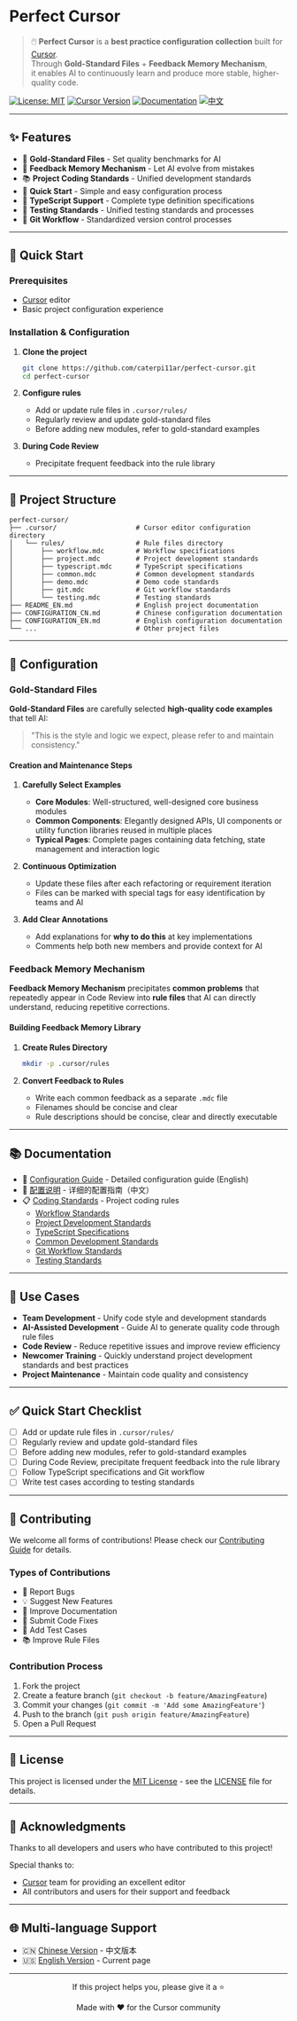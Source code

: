 # Perfect Cursor

> 🖱️ **Perfect Cursor** is a **best practice configuration collection** built for [Cursor](https://cursor.com).  
> Through **Gold-Standard Files** + **Feedback Memory Mechanism**,  
> it enables AI to continuously learn and produce more stable, higher-quality code.

[![License: MIT](https://img.shields.io/badge/License-MIT-yellow.svg)](https://opensource.org/licenses/MIT)
[![Cursor Version](https://img.shields.io/badge/Cursor-Required-blue.svg)](https://cursor.com)
[![Documentation](https://img.shields.io/badge/Documentation-Complete-green.svg)](./CONFIGURATION_EN.md)
[![中文](https://img.shields.io/badge/中文-README_CN.md-red.svg)](./README_CN.md)

---

## ✨ Features

- 🎯 **Gold-Standard Files** - Set quality benchmarks for AI
- 🧠 **Feedback Memory Mechanism** - Let AI evolve from mistakes  
- 📚 **Project Coding Standards** - Unified development standards
- 🚀 **Quick Start** - Simple and easy configuration process
- 🔧 **TypeScript Support** - Complete type definition specifications
- 🧪 **Testing Standards** - Unified testing standards and processes
- 📝 **Git Workflow** - Standardized version control processes

---

## 🚀 Quick Start

### Prerequisites

- [Cursor](https://cursor.com) editor
- Basic project configuration experience

### Installation & Configuration

1. **Clone the project**
   ```bash
   git clone https://github.com/caterpi11ar/perfect-cursor.git
   cd perfect-cursor
   ```

2. **Configure rules**
   - Add or update rule files in `.cursor/rules/`
   - Regularly review and update gold-standard files
   - Before adding new modules, refer to gold-standard examples

3. **During Code Review**
   - Precipitate frequent feedback into the rule library

---

## 📁 Project Structure

```
perfect-cursor/
├── .cursor/                    # Cursor editor configuration directory
│   └── rules/                  # Rule files directory
│       ├── workflow.mdc        # Workflow specifications
│       ├── project.mdc         # Project development standards
│       ├── typescript.mdc      # TypeScript specifications
│       ├── common.mdc          # Common development standards
│       ├── demo.mdc            # Demo code standards
│       ├── git.mdc             # Git workflow standards
│       └── testing.mdc         # Testing standards
├── README_EN.md                # English project documentation
├── CONFIGURATION_CN.md         # Chinese configuration documentation
├── CONFIGURATION_EN.md         # English configuration documentation
└── ...                         # Other project files
```

---

## 🔧 Configuration

### Gold-Standard Files

**Gold-Standard Files** are carefully selected **high-quality code examples** that tell AI:
> "This is the style and logic we expect, please refer to and maintain consistency."

#### Creation and Maintenance Steps

1. **Carefully Select Examples**
   - **Core Modules**: Well-structured, well-designed core business modules
   - **Common Components**: Elegantly designed APIs, UI components or utility function libraries reused in multiple places
   - **Typical Pages**: Complete pages containing data fetching, state management and interaction logic

2. **Continuous Optimization**
   - Update these files after each refactoring or requirement iteration
   - Files can be marked with special tags for easy identification by teams and AI

3. **Add Clear Annotations**
   - Add explanations for **why to do this** at key implementations
   - Comments help both new members and provide context for AI

### Feedback Memory Mechanism

**Feedback Memory Mechanism** precipitates **common problems** that repeatedly appear in Code Review into **rule files** that AI can directly understand, reducing repetitive corrections.

#### Building Feedback Memory Library

1. **Create Rules Directory**
   ```bash
   mkdir -p .cursor/rules
   ```

2. **Convert Feedback to Rules**
   - Write each common feedback as a separate `.mdc` file
   - Filenames should be concise and clear
   - Rule descriptions should be concise, clear and directly executable

---

## 📚 Documentation

- 📖 [Configuration Guide](./CONFIGURATION_EN.md) - Detailed configuration guide (English)
- 📖 [配置说明](./CONFIGURATION_CN.md) - 详细的配置指南（中文）
- 📋 [Coding Standards](./.cursor/rules/) - Project coding rules
  - [Workflow Standards](./.cursor/rules/workflow.mdc)
  - [Project Development Standards](./.cursor/rules/project.mdc)
  - [TypeScript Specifications](./.cursor/rules/typescript.mdc)
  - [Common Development Standards](./.cursor/rules/common.mdc)
  - [Git Workflow Standards](./.cursor/rules/git.mdc)
  - [Testing Standards](./.cursor/rules/testing.mdc)

---

## 🎯 Use Cases

- **Team Development** - Unify code style and development standards
- **AI-Assisted Development** - Guide AI to generate quality code through rule files
- **Code Review** - Reduce repetitive issues and improve review efficiency
- **Newcomer Training** - Quickly understand project development standards and best practices
- **Project Maintenance** - Maintain code quality and consistency

---

## ✅ Quick Start Checklist

* [ ] Add or update rule files in `.cursor/rules/`
* [ ] Regularly review and update gold-standard files
* [ ] Before adding new modules, refer to gold-standard examples
* [ ] During Code Review, precipitate frequent feedback into the rule library
* [ ] Follow TypeScript specifications and Git workflow
* [ ] Write test cases according to testing standards

---

## 🤝 Contributing

We welcome all forms of contributions! Please check our [Contributing Guide](CONTRIBUTING.md) for details.

### Types of Contributions

- 🐛 Report Bugs
- 💡 Suggest New Features
- 📝 Improve Documentation
- 🔧 Submit Code Fixes
- 🧪 Add Test Cases
- 📚 Improve Rule Files

### Contribution Process

1. Fork the project
2. Create a feature branch (`git checkout -b feature/AmazingFeature`)
3. Commit your changes (`git commit -m 'Add some AmazingFeature'`)
4. Push to the branch (`git push origin feature/AmazingFeature`)
5. Open a Pull Request

---

## 📄 License

This project is licensed under the [MIT License](LICENSE) - see the [LICENSE](LICENSE) file for details.

---

## 🙏 Acknowledgments

Thanks to all developers and users who have contributed to this project!

Special thanks to:
- [Cursor](https://cursor.com) team for providing an excellent editor
- All contributors and users for their support and feedback

---

## 🌐 Multi-language Support

- 🇨🇳 [Chinese Version](./README.md) - 中文版本
- 🇺🇸 [English Version](./README_EN.md) - Current page

---

<div align="center">
  <p>If this project helps you, please give it a ⭐️</p>
  <p>Made with ❤️ for the Cursor community</p>
</div>
